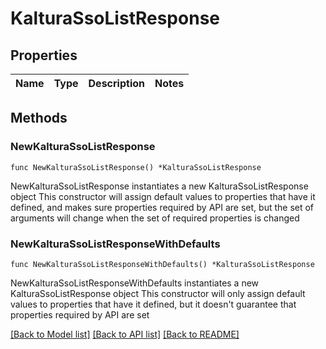 # KalturaSsoListResponse

## Properties

Name | Type | Description | Notes
------------ | ------------- | ------------- | -------------

## Methods

### NewKalturaSsoListResponse

`func NewKalturaSsoListResponse() *KalturaSsoListResponse`

NewKalturaSsoListResponse instantiates a new KalturaSsoListResponse object
This constructor will assign default values to properties that have it defined,
and makes sure properties required by API are set, but the set of arguments
will change when the set of required properties is changed

### NewKalturaSsoListResponseWithDefaults

`func NewKalturaSsoListResponseWithDefaults() *KalturaSsoListResponse`

NewKalturaSsoListResponseWithDefaults instantiates a new KalturaSsoListResponse object
This constructor will only assign default values to properties that have it defined,
but it doesn't guarantee that properties required by API are set


[[Back to Model list]](../README.md#documentation-for-models) [[Back to API list]](../README.md#documentation-for-api-endpoints) [[Back to README]](../README.md)


